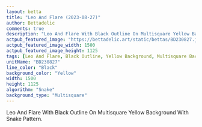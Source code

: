 ```yaml
---
layout: betta
title: "Leo And Flare (2023-08-27)"
author: Bettadelic
comments: true
description: "Leo And Flare With Black Outline On Multisquare Yellow Background With Snake Pattern."
actpub_featured_image: "https://bettadelic.art/static/bettas/BD230827.jpg"
actpub_featured_image_width: 1500
actpub_featured_image_height: 1125
tags: [Leo And Flare, Black Outline, Yellow Background, Multisquare Background Pattern, Snake Pattern, August 2023]
unitName: "BD230827"
line_color: "Black"
background_color: "Yellow"
width: 1500
height: 1125
algorithm: "Snake"
background_type: "Multisquare"
---
```


Leo And Flare With Black Outline On Multisquare Yellow Background With Snake Pattern.

